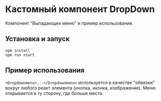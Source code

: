 # Кастомный компонент DropDown

Компонент "Выпадающее меню" и пример использования.
## Установка и запуск
```
npm install
npm run start
```

## Пример использования
`<Dropdownmenu>...</Dropdownmenu>` используется в качестве "обвязки" вокруг любого реакт элемента (кнопка, иконка, изображение).
Меню открывается в ту сторону, где больше места.